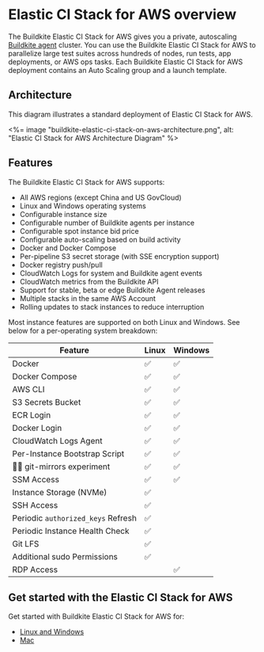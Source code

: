 # Elastic CI Stack for AWS overview

The Buildkite Elastic CI Stack for AWS gives you a private, autoscaling
[Buildkite agent](/docs/agent/v3) cluster. You can use the Buildkite Elastic CI Stack for AWS to parallelize large test suites across hundreds of nodes, run tests, app deployments, or AWS ops tasks. Each Buildkite Elastic CI Stack for AWS deployment contains an Auto Scaling group and a launch template.

## Architecture

This diagram illustrates a standard deployment of Elastic CI Stack for AWS.

<%= image "buildkite-elastic-ci-stack-on-aws-architecture.png", alt: "Elastic CI Stack for AWS Architecture Diagram" %>

## Features

The Buildkite Elastic CI Stack for AWS supports:

- All AWS regions (except China and US GovCloud)
- Linux and Windows operating systems
- Configurable instance size
- Configurable number of Buildkite agents per instance
- Configurable spot instance bid price
- Configurable auto-scaling based on build activity
- Docker and Docker Compose
- Per-pipeline S3 secret storage (with SSE encryption support)
- Docker registry push/pull
- CloudWatch Logs for system and Buildkite agent events
- CloudWatch metrics from the Buildkite API
- Support for stable, beta or edge Buildkite Agent releases
- Multiple stacks in the same AWS Account
- Rolling updates to stack instances to reduce interruption

Most instance features are supported on both Linux and Windows. See below for a
per-operating system breakdown:

| Feature                            | Linux | Windows |
| ---------------------------------- | ----- | ------- |
| Docker                             | ✅    | ✅      |
| Docker Compose                     | ✅    | ✅      |
| AWS CLI                            | ✅    | ✅      |
| S3 Secrets Bucket                  | ✅    | ✅      |
| ECR Login                          | ✅    | ✅      |
| Docker Login                       | ✅    | ✅      |
| CloudWatch Logs Agent              | ✅    | ✅      |
| Per-Instance Bootstrap Script      | ✅    | ✅      |
| 🧑‍🔬 git-mirrors experiment          | ✅    | ✅      |
| SSM Access                         | ✅    | ✅      |
| Instance Storage (NVMe)            | ✅    |
| SSH Access                         | ✅    |
| Periodic `authorized_keys` Refresh | ✅    |
| Periodic Instance Health Check     | ✅    |
| Git LFS                            | ✅    |
| Additional sudo Permissions        | ✅    |
| RDP Access                         |       | ✅      |

## Get started with the Elastic CI Stack for AWS

Get started with Buildkite Elastic CI Stack for AWS for:

- [Linux and Windows](/docs/agent/v3/elastic-ci-aws)
- [Mac](/docs/agent/v3/elastic-ci-stack-for-ec2-mac/autoscaling-mac-metal)
